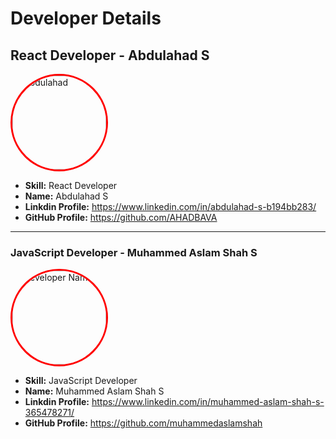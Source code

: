 # Developer Details

## React Developer - Abdulahad S

<img src="https://github.com/SPDC-ORG/Developer-Details/blob/main/IMG_1579.png" alt="Abdulahad" width="150" style="border: 3px solid #ff0000; border-radius: 50%;">

- **Skill:** React Developer 
- **Name:** Abdulahad S
- **Linkdin Profile:** https://www.linkedin.com/in/abdulahad-s-b194bb283/
- **GitHub Profile:**  https://github.com/AHADBAVA
---

### JavaScript Developer - Muhammed Aslam Shah S

<img src="https://avatars.githubusercontent.com/u/119589957?v=4" alt="Developer Name" width="150" style="border: 3px solid #ff0000; border-radius: 50%;">

- **Skill:** JavaScript Developer 
- **Name:** Muhammed Aslam Shah S
- **Linkdin Profile:** https://www.linkedin.com/in/muhammed-aslam-shah-s-365478271/
- **GitHub Profile:**  https://github.com/muhammedaslamshah


